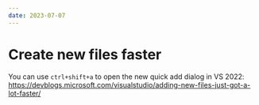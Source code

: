 ```yaml
---
date: 2023-07-07
---
```


# Create new files faster

You can use `ctrl+shift+a` to open the new quick add dialog in VS 2022: https://devblogs.microsoft.com/visualstudio/adding-new-files-just-got-a-lot-faster/
